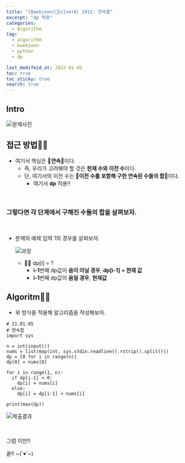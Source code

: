 ```yaml
---
title: "[Baekjoon/🥈SilverⅡ] 1912: 연속합"
excerpt: "dp 적용"
categories:
  - Algorithm
tag:
  - algorithm
  - baekjoon
  - python
  - dp

last_modifeid_at: 2022-01-05
toc: true
toc_sticky: true
search: true
---
```

## Intro
![문제사진](https://ifh.cc/g/VzqKWX.png)


## 접근 방법🙋‍♀️

* 여기서 핵심은 👏**연속**👏이다.
  * 즉, 우리가 고려해야 할 것은 **현재 수와 이전 수**이다.
  * 단, 여기서의 이전 수는 👏**이전 수를 포함해 구한 연속된 수들의 합**👏이다.
    * 여기서 **dp** 적용!!

<br>

### 그렇다면 각 단계에서 구해진 수들의 합을 살펴보자.

<br>

* 문제의 예제 입력 1의 경우를 살펴보자.

  ![과정](https://ifh.cc/g/6AkCoQ.jpg)

  * 🙋‍♀️ dp[i] = ?
    * **i-1**번째 dp값이 **음이 아닐 경우**, **dp[i-1] + 현재 값**
    * **i-1**번째 dp값이 **음일 경우**, **현재값**

## Algoritm👩‍💻

* 위 방식을 적용해 알고리즘을 작성해보자.

```
# 21.01.05
# 연속합
import sys

n = int(input())
nums = list(map(int, sys.stdin.readline().rstrip().split()))
dp = [0 for i in range(n)]
dp[0] = nums[0]

for i in range(1, n):
  if dp[i-1] < 0:
    dp[i] = nums[i]
  else:
    dp[i] = dp[i-1] + nums[i]

print(max(dp))
```

  ![제출결과](https://ifh.cc/g/HpYTqx.png)


<br>


그럼 이만!!

끝!! ~(˘▾˘~)